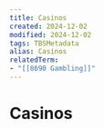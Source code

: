 ```yaml
---
title: Casinos
created: 2024-12-02
modified: 2024-12-02
tags: TBSMetadata
alias: Casinos
relatedTerm:
- "[[8690 Gambling]]"
---
```

# Casinos
